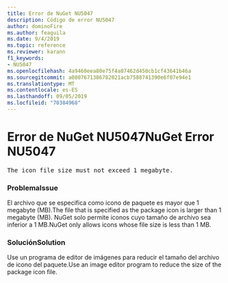 ```yaml
---
title: Error de NuGet NU5047
description: Código de error NU5047
author: dominoFire
ms.author: feaguila
ms.date: 9/4/2019
ms.topic: reference
ms.reviewer: karann
f1_keywords:
- NU5047
ms.openlocfilehash: 4a9460eea80e75f4a07462d450cb1cf43641b46a
ms.sourcegitcommit: a0807671386782021acb7588741390e6f07e94e1
ms.translationtype: MT
ms.contentlocale: es-ES
ms.lasthandoff: 09/05/2019
ms.locfileid: "70384968"
---
```

# <a name="nuget-error-nu5047"></a><span data-ttu-id="83d46-103">Error de NuGet NU5047</span><span class="sxs-lookup"><span data-stu-id="83d46-103">NuGet Error NU5047</span></span>

<pre>The icon file size must not exceed 1 megabyte.</pre>


### <a name="issue"></a><span data-ttu-id="83d46-104">Problema</span><span class="sxs-lookup"><span data-stu-id="83d46-104">Issue</span></span> 

<span data-ttu-id="83d46-105">El archivo que se especifica como icono de paquete es mayor que 1 megabyte (MB).</span><span class="sxs-lookup"><span data-stu-id="83d46-105">The file that is specified as the package icon is larger than 1 megabyte (MB).</span></span> <span data-ttu-id="83d46-106">NuGet solo permite iconos cuyo tamaño de archivo sea inferior a 1 MB.</span><span class="sxs-lookup"><span data-stu-id="83d46-106">NuGet only allows icons whose file size is less than 1 MB.</span></span>


### <a name="solution"></a><span data-ttu-id="83d46-107">Solución</span><span class="sxs-lookup"><span data-stu-id="83d46-107">Solution</span></span>

<span data-ttu-id="83d46-108">Use un programa de editor de imágenes para reducir el tamaño del archivo de icono del paquete.</span><span class="sxs-lookup"><span data-stu-id="83d46-108">Use an image editor program to reduce the size of the package icon file.</span></span>
